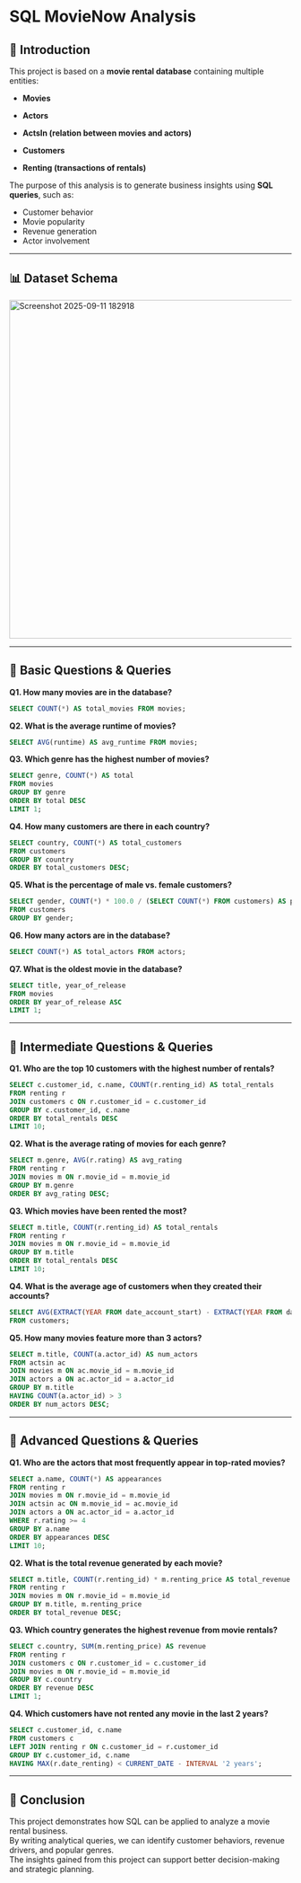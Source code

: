 # SQL MovieNow Analysis

## 📌 Introduction
This project is based on a **movie rental database** containing multiple entities:  
- **Movies**  
- **Actors**  

- **ActsIn (relation between movies and actors)**  
- **Customers**  
- **Renting (transactions of rentals)**  

The purpose of this analysis is to generate business insights using **SQL queries**, such as:  
- Customer behavior  
- Movie popularity  
- Revenue generation  
- Actor involvement  

---

## 📊 Dataset Schema
<img width="1770" height="603" alt="Screenshot 2025-09-11 182918" src="https://github.com/user-attachments/assets/85e36ee7-ba9d-438a-b1fc-5f3f9c428437" /> 

---

## 🔹 Basic Questions & Queries

**Q1. How many movies are in the database?**  
```sql
SELECT COUNT(*) AS total_movies FROM movies;
```

**Q2. What is the average runtime of movies?**  
```sql
SELECT AVG(runtime) AS avg_runtime FROM movies;
```

**Q3. Which genre has the highest number of movies?**  
```sql
SELECT genre, COUNT(*) AS total
FROM movies
GROUP BY genre
ORDER BY total DESC
LIMIT 1;
```

**Q4. How many customers are there in each country?**  
```sql
SELECT country, COUNT(*) AS total_customers
FROM customers
GROUP BY country
ORDER BY total_customers DESC;
```

**Q5. What is the percentage of male vs. female customers?**  
```sql
SELECT gender, COUNT(*) * 100.0 / (SELECT COUNT(*) FROM customers) AS percentage
FROM customers
GROUP BY gender;
```

**Q6. How many actors are in the database?**  
```sql
SELECT COUNT(*) AS total_actors FROM actors;
```

**Q7. What is the oldest movie in the database?**  
```sql
SELECT title, year_of_release
FROM movies
ORDER BY year_of_release ASC
LIMIT 1;
```

---

## 🔹 Intermediate Questions & Queries

**Q1. Who are the top 10 customers with the highest number of rentals?**  
```sql
SELECT c.customer_id, c.name, COUNT(r.renting_id) AS total_rentals
FROM renting r
JOIN customers c ON r.customer_id = c.customer_id
GROUP BY c.customer_id, c.name
ORDER BY total_rentals DESC
LIMIT 10;
```

**Q2. What is the average rating of movies for each genre?**  
```sql
SELECT m.genre, AVG(r.rating) AS avg_rating
FROM renting r
JOIN movies m ON r.movie_id = m.movie_id
GROUP BY m.genre
ORDER BY avg_rating DESC;
```

**Q3. Which movies have been rented the most?**  
```sql
SELECT m.title, COUNT(r.renting_id) AS total_rentals
FROM renting r
JOIN movies m ON r.movie_id = m.movie_id
GROUP BY m.title
ORDER BY total_rentals DESC
LIMIT 10;
```

**Q4. What is the average age of customers when they created their accounts?**  
```sql
SELECT AVG(EXTRACT(YEAR FROM date_account_start) - EXTRACT(YEAR FROM date_of_birth)) AS avg_start_age
FROM customers;
```

**Q5. How many movies feature more than 3 actors?**  
```sql
SELECT m.title, COUNT(a.actor_id) AS num_actors
FROM actsin ac
JOIN movies m ON ac.movie_id = m.movie_id
JOIN actors a ON ac.actor_id = a.actor_id
GROUP BY m.title
HAVING COUNT(a.actor_id) > 3
ORDER BY num_actors DESC;
```

---

## 🔹 Advanced Questions & Queries

**Q1. Who are the actors that most frequently appear in top-rated movies?**  
```sql
SELECT a.name, COUNT(*) AS appearances
FROM renting r
JOIN movies m ON r.movie_id = m.movie_id
JOIN actsin ac ON m.movie_id = ac.movie_id
JOIN actors a ON ac.actor_id = a.actor_id
WHERE r.rating >= 4
GROUP BY a.name
ORDER BY appearances DESC
LIMIT 10;
```

**Q2. What is the total revenue generated by each movie?**  
```sql
SELECT m.title, COUNT(r.renting_id) * m.renting_price AS total_revenue
FROM renting r
JOIN movies m ON r.movie_id = m.movie_id
GROUP BY m.title, m.renting_price
ORDER BY total_revenue DESC;
```

**Q3. Which country generates the highest revenue from movie rentals?**  
```sql
SELECT c.country, SUM(m.renting_price) AS revenue
FROM renting r
JOIN customers c ON r.customer_id = c.customer_id
JOIN movies m ON r.movie_id = m.movie_id
GROUP BY c.country
ORDER BY revenue DESC
LIMIT 1;
```



**Q4. Which customers have not rented any movie in the last 2 years?**  
```sql
SELECT c.customer_id, c.name
FROM customers c
LEFT JOIN renting r ON c.customer_id = r.customer_id
GROUP BY c.customer_id, c.name
HAVING MAX(r.date_renting) < CURRENT_DATE - INTERVAL '2 years';
```

---

## 📌 Conclusion
This project demonstrates how SQL can be applied to analyze a movie rental business.  
By writing analytical queries, we can identify customer behaviors, revenue drivers, and popular genres.  
The insights gained from this project can support better decision-making and strategic planning.

